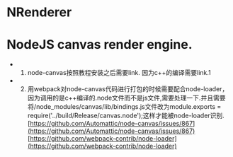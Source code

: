 # NRenderer
# NodeJS canvas render engine.

* 1. node-canvas按照教程安装之后需要link. 因为c++的编译需要link.1  
* 2. 用webpack对node-canvas代码进行打包的时候需要配合node-loader，因为调用的是c++编译的.node文件而不是js文件,需要处理一下.并且需要将/node_modules/canvas/lib/bindings.js文件改为module.exports = require('../build/Release/canvas.node');这样才能被node-loader识别.  
[https://github.com/Automattic/node-canvas/issues/867](https://github.com/Automattic/node-canvas/issues/867)  
[https://github.com/webpack-contrib/node-loader](https://github.com/webpack-contrib/node-loader)  
